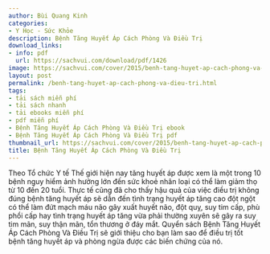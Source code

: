 ```yaml
---
author: Bùi Quang Kinh
categories:
- Y Học - Sức Khỏe
description: Bệnh Tăng Huyết Áp Cách Phòng Và Điều Trị
download_links:
- info: pdf
  url: https://sachvui.com/download/pdf/1426
image: https://sachvui.com/cover/2015/benh-tang-huyet-ap-cach-phong-va-dieu-tri.jpg
layout: post
permalink: /benh-tang-huyet-ap-cach-phong-va-dieu-tri.html
tags:
- tải sách miễn phí
- tải sách nhanh
- tải ebooks miễn phí
- pdf miễn phí
- Bệnh Tăng Huyết Áp Cách Phòng Và Điều Trị ebook
- Bệnh Tăng Huyết Áp Cách Phòng Và Điều Trị pdf
thumbnail_url: https://sachvui.com/cover/2015/benh-tang-huyet-ap-cach-phong-va-dieu-tri.jpg
title: Bệnh Tăng Huyết Áp Cách Phòng Và Điều Trị
---
```


 <div class="item-desc text-justify"> Theo Tổ chức Y tế Thế giới hiện nay tăng huyết áp được xem là một trong 10 bệnh nguy hiểm ảnh hưởng lớn đến sức khoẻ nhân loại có thể làm giảm thọ từ 10 đến 20 tuổi. Thực tế cũng đã cho thấy hậu quả của việc điều trị không đúng bệnh tăng huyết áp sẽ dẫn đến tình trạng huyết áp tăng cao đột ngột có thể làm đứt mạch máu não gây xuất huyết não, đột quỵ, suy tim cấp, phù phổi cấp hay tình trạng huyết áp tăng vừa phải thường xuyên sẽ gây ra suy tim mãn, suy thận mãn, tổn thương ở đáy mắt. Quyển sách Bệnh Tăng Huyết Áp Cách Phòng Và Điều Trị sẽ giới thiệu cho bạn làm sao để điều trị tốt bệnh tăng huyết áp và phòng ngừa được các biến chứng của nó. </div>